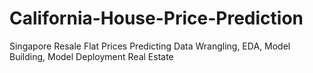 # California-House-Price-Prediction
 Singapore  Resale Flat Prices Predicting Data Wrangling, EDA, Model Building, Model Deployment Real Estate
